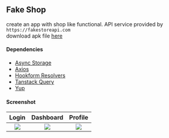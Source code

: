 ## Fake Shop

create an app with shop like functional. API service provided by `https://fakestoreapi.com`  
download apk file [here](https://e.pcloud.link/publink/show?code=XZfiTqZxulMaWUhrFbRN8k0z1881yzqN4qV)

#### Dependencies

- [Async Storage](https://www.npmjs.com/package/@react-native-async-storage/async-storage)
- [Axios](https://www.npmjs.com/package/axios)
- [Hookform Resolvers](https://www.npmjs.com/package/@hookform/resolvers)
- [Tanstack Query](https://www.npmjs.com/package/@tanstack/react-query)
- [Yup](https://www.npmjs.com/package/yup)

#### Screenshot

|                Login                 |              Dashboard               |               Profile                |
| :----------------------------------: | :----------------------------------: | :----------------------------------: |
| ![](https://i.imgur.com/RGU9tHh.png) | ![](https://i.imgur.com/JB2wLQ4.png) | ![](https://i.imgur.com/hOU0GUD.png) |
